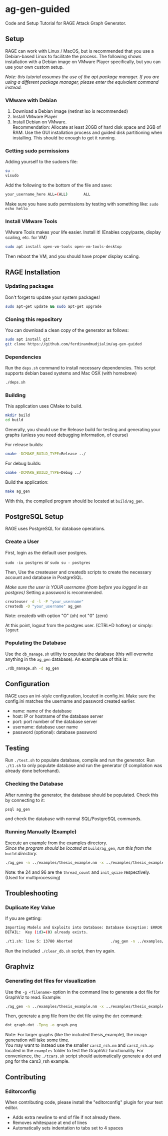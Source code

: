 # ag-gen-guided
Code and Setup Tutorial for RAGE Attack Graph Generator.

## Setup

RAGE can work with Linux / MacOS, but is recommended that you use a Debian-based Linux to facilitate the process. 
The following shows installation with a Debian image on VMware Player specifically, but you can use your own custom setup.  

*Note: this tutorial assumes the use of the apt package manager. If you are using a different package manager, please enter the equivalent command instead.*

### VMware with Debian

1. Download a Debian image (netinst iso is recommended)
2. Install VMware Player
3. Install Debian on VMware.  
Recommendation: Allocate at least 20GB of hard disk space and 2GB of RAM. Use the GUI installation process and guided disk partitioning when installing. This should be enough to get it running. 

### Getting sudo permissions

Adding yourself to the sudoers file:
```sh
su -
visudo
```

Add the following to the bottom of the file and save:

```sh
your_username_here ALL=(ALL)       ALL
```

Make sure you have sudo permissions by testing with something like: `sudo echo hello`

### Install VMware Tools

VMware Tools makes your life easier. Install it! (Enables copy/paste, display scaling, etc. for VM)  


```sh
sudo apt install open-vm-tools open-vm-tools-desktop
```

Then reboot the VM, and you should have proper display scaling. 

## RAGE Installation

### Updating packages

Don't forget to update your system packages!
```sh 
sudo apt-get update && sudo apt-get upgrade
```

### Cloning this repository

You can download a clean copy of the generator as follows:

```sh 
sudo apt install git
git clone https://github.com/ferdinandmudjialim/ag-gen-guided
```

### Dependencies
Run the `deps.sh` command to install necessary dependencies.
This script supports debian based systems and Mac OSX (with homebrew)

```sh
./deps.sh
```

### Building

This application uses CMake to build.

```sh 
mkdir build
cd build
```

Generally, you should use the Release build for testing and generating your graphs (unless you need debugging information, of course)

For release builds:

```sh
cmake -DCMAKE_BUILD_TYPE=Release ../
```

For debug builds:

```sh
cmake -DCMAKE_BUILD_TYPE=Debug ../
```

Build the application:

```sh
make ag_gen
```

With this, the compiled program should be located at `build/ag_gen`. 

## PostgreSQL Setup
RAGE uses PostgreSQL for database operations.

### Create a User
First, login as the default user postgres.

`sudo -iu postgres` or `sudo su - postgres`

Then, Use the createuser and createdb scripts to create the necessary account and database in PostgreSQL. 

*Make sure the user is YOUR username (from before you logged in as postgres)*
Setting a password is recommended.

```sh
createuser -d -l -P "your_username"
createdb -O "your_username" ag_gen
```

Note: createdb with option "O" (oh) not "0" (zero)

At this point, logout from the postgres user.
(CTRL+D hotkey) or simply: `logout`

### Populating the Database

Use the `db_manage.sh` utility to populate the database (this will overwrite anything in the `ag_gen` database).
An example use of this is:

```sh
./db_manage.sh -d ag_gen
```

## Configuration

RAGE uses an ini-style configuration, located in config.ini.
Make sure the config.ini matches the username and password created earlier.

- name: name of the database
- host: IP or hostname of the database server
- port: port number of the database server
- username: database user name
- password (optional): database password

## Testing

Run `./test.sh` to populate database, compile and run the generator.
Run `./t1.sh` to only populate database and run the generator (if compilation was already done beforehand). 

### Checking the Database

After running the generator, the database should be populated. Check this by connecting to it:

```sh
psql ag_gen
```
and check the database with normal SQL/PostgreSQL commands.

### Running Manually (Example)

Execute an example from the examples directory.  
*Since the program should be located at* `build/ag_gen`, *run this from the* `build` *directory.*

```sh
./ag_gen -n ../examples/thesis_example.nm -x ../examples/thesis_example.xp 24 96
```
Note: the 24 and 96 are the `thread_count` and `init_qsize` respectively. (Used for multiprocessing)

## Troubleshooting
### Duplicate Key Value
If you are getting:
```sh
Importing Models and Exploits into Database: Database Exception: ERROR:  duplicate key value violates unique constraint "asset_pkey"
DETAIL:  Key (id)=(0) already exists.

./t1.sh: line 5: 13780 Aborted                 ./ag_gen -n ../examples/1.nm -x ../examples/1.xp 24 96
```
Run the included `./clear_db.sh` script, then try again. 

## Graphviz
### Generating dot files for visualization
Use the `-g <filename>` option in the command line to generate a dot file for GraphViz to read. 
Example:
```sh
./ag_gen -n ../examples/thesis_example.nm -x ../examples/thesis_example.xp -g ../graph.dot 24 96
```  

Then, generate a png file from the dot file using the `dot` command:
```sh
dot graph.dot -Tpng -o graph.png
```

Note: For larger graphs (like the included thesis_example), the image generation will take some time.  
You may want to instead use the smaller `cars3_rsh.nm` and `cars3_rsh.xp` located in the `examples` folder to test the GraphViz functionality.
For convenience, the `./tcars.sh` script should automatically generate a dot and png for the cars3_rsh example.

## Contributing
### Editorconfig

When contributing code, please install the "editorconfig" plugin for your text editor.

- Adds extra newline to end of file if not already there.
- Removes whitespace at end of lines
- Automatically sets indentation to tabs set to 4 spaces
